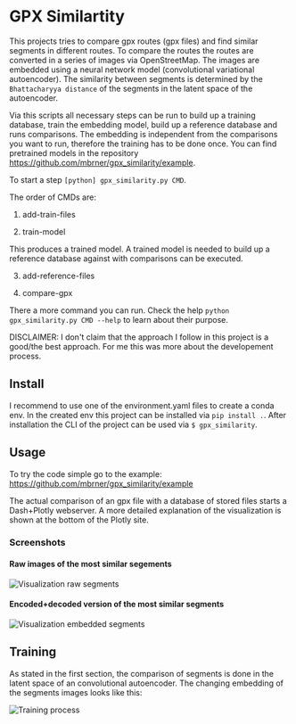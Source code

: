 # GPX Similartity

This projects tries to compare gpx routes (gpx files) and find similar segments in different routes. To compare the routes the routes are converted in a series of images via OpenStreetMap. The images are embedded using a neural network model (convolutional variational autoencoder). The similarity between segments is determined by the `Bhattacharyya distance` of the segments in the latent space of the autoencoder.

Via this scripts all necessary steps can be run to build up a training database, train the embedding model, build up a reference database and runs comparisons. The embedding is independent from the comparisons you want to run, therefore the training has to be done once. You can find pretrained models in the repository https://github.com/mbrner/gpx_similarity/example.

To start a step `[python] gpx_similarity.py CMD`.

The order of CMDs are:

1. add-train-files

2. train-model

This produces a trained model. A trained model is needed to build up a reference database against with comparisons can be executed.

3. add-reference-files

4. compare-gpx

There a more command you can run. Check the help `python gpx_similarity.py CMD --help` to learn about their purpose.

DISCLAIMER: I don't claim that the approach I follow in this project is a good/the best approach. For me this was more about the developement process.


<!--- HIDE IN CLICK --->
## Install

I recommend to use one of the environment.yaml files to create a conda env. In the created env this project can be installed via 
```pip install .```.
After installation the CLI of the project can be used via `$ gpx_similarity`.

## Usage

To try the code simple go to the example: https://github.com/mbrner/gpx_similarity/example

The actual comparison of an gpx file with a database of stored files starts a Dash+Plotly webserver. A more detailed explanation of the visualization is shown at the bottom of the Plotly site.

### Screenshots

#### Raw images of the most similar segements
![Visualization raw segments](./images/screen_1.png)

#### Encoded+decoded version of the most similar segments
![Visualization embedded segments](./images/screen_2.png)

## Training

As stated in the first section, the comparison of segments is done in the latent space of an convolutional autoencoder. The changing embedding of the segments images looks like this:


![Training process](./images/training_process.gif)

